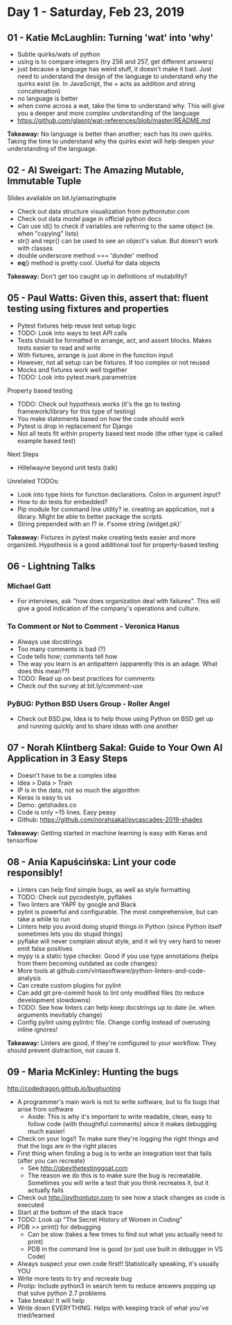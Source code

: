 # Day 1 - Saturday, Feb 23, 2019
## 01 - Katie McLaughlin: Turning 'wat' into 'why'

- Subtle quirks/wats of python
- using is to compare integers (try 256 and 257, get different answers)
- just because a language has weird stuff, it doesn't make it bad. Just need to understand the design of the language to understand why the quirks exist (ie. In JavaScript, the + acts as addition and string concatenation)
- no language is better
- when come across a wat, take the time to understand why. This will give you a deeper and more complex understanding of the language
- https://github.com/glasnt/wat-references/blob/master/README.md

**Takeaway:** No language is better than another; each has its own quirks. Taking the time to understand why the quirks exist will help deepen your understanding of the language. 

## 02 - Al Sweigart: The Amazing Mutable, Immutable Tuple

Slides available on bit.ly/amazingtuple

+ Check out data structure visualization from pythontutor.com
+ Check out data model page in official python docs
+ Can use id() to check if variables are referring to the same object (ie. when "copying" lists)
+ str() and repr() can be used to see an object's value. But doesn't work with classes
+ double underscore method === 'dunder' method
+ __eq__() method is pretty cool. Useful for data objects

**Takeaway:** Don't get too caught up in definitions of mutability?

## 05 - Paul Watts: Given this, assert that: fluent testing using fixtures and properties

+ Pytest fixtures help reuse test setup logic
+ TODO: Look into ways to test API calls
+ Tests should be formatted in arrange, act, and assert blocks. Makes tests easier to read and write
+ With fixtures, arrange is just done in the function input
+ However, not all setup can be fixtures. If too complex or not reused
+ Mocks and fixtures work well together
+ TODO: Look into pytest.mark.parametrize

Property based testing
+ TODO: Check out hypothesis.works (it's the go to testing framework/library for this type of testing)
+ You make statements based on how the code should work
+ Pytest is drop in replacement for Django
+ Not all tests fit within property based test mode (the other type is called example based test)

Next Steps
+ Hillelwayne beyond unit tests (talk)

Unrelated TODOs:
+ Look into type hints for function declarations. Colon in argument input?
+ How to do tests for embedded?
+ Pip module for command line utility? ie. creating an application, not a library. Might be able to better package the scripts
+ String prepended with an f? ie. f'some string {widget.pk}'

**Takeaway:** Fixtures in pytest make creating tests easier and more organized. Hypothesis is a good additional tool for property-based testing

## 06 - Lightning Talks

### Michael Gatt

+ For interviews, ask "how does organization deal with failures". This will give a good indication of the company's operations and culture.

### To Comment or Not to Comment - Veronica Hanus

+ Always use docstrings
+ Too many comments is bad (?)
+ Code tells how; comments tell how
+ The way you learn is an antipattern (apparently this is an adage. What does this mean??)
+ TODO: Read up on best practices for comments
+ Check out the survey at bit.ly/comment-use

### PyBUG: Python BSD Users Group - Roller Angel

+ Check out BSD.pw, Idea is to help those using Python on BSD get up and running quickly and to share ideas with one another

## 07 - Norah Klintberg Sakal: Guide to Your Own AI Application in 3 Easy Steps

+ Doesn't have to be a complex idea
+ Idea > Data > Train
+ IP is in the data, not so much the algorithm
+ Keras is easy to us
+ Demo: getshades.co
+ Code is only ~15 lines. Easy peasy
+ Github: https://github.com/norahsakal/pycascades-2019-shades

**Takeaway:** Getting started in machine learning is easy with Keras and tensorflow 

## 08 - Ania Kapuścińska: Lint your code responsibly!

- Linters can help find simple bugs, as well as style formatting
- TODO: Check out pycodestyle, pyflakes
- Two linters are YAPF by google and Black
- pylint is powerful and configurable. The most comprehensive, but can take a while to run
- Linters help you avoid doing stupid things in Python (since Python itself sometimes lets you do stupid things)
- pyflake will never complain about style, and it wil try very hard to never emit false positives
- mypy is a static type checker. Good if you use type annotations (helps from them becoming outdated as code changes)
- More tools at github.com/vintasoftware/python-linters-and-code-analysis
- Can create custom plugins for pylint
- Can add git pre-commit hook to lint only modified files (to reduce development slowdowns)
- TODO: See how linters can help keep docstrings up to date (ie. when arguments inevitably change)
- Config pylint using pylintrc file. Change config instead of overusing inline ignores!

**Takeaway:** Linters are good, if they're configured to your workflow. They should prevent distraction, not cause it. 

## 09 - Maria McKinley: Hunting the bugs

http://codedragon.github.io/bughunting

- A programmer's main work is not to write software, but to fix bugs that arise from software
	- Aside: This is why it's important to write readable, clean, easy to follow code (with thoughtful comments) since it makes debugging much easier!
- Check on your logs!! To make sure they're logging the right things and that the logs are in the right places
- First thing when finding a bug is to write an integration test that fails (after you can recreate)
	- See http://obeythetestinggoat.com
	- The reason we do this is to make sure the bug is recreatable. Sometimes you will write a test that you think recreates it, but it actually fails
- Check out http://pythontutor.com to see how a stack changes as code is executed
- Start at the bottom of the stack trace
- TODO: Look up "The Secret History of Women in Coding"
- PDB >> print() for debugging
	- Can be slow (takes a few times to find out what you actually need to print)
	- PDB in the command line is good (or just use built in debugger in VS Code)
- Always suspect your own code first!! Statistically speaking, it's usually YOU
- Write more tests to try and recreate bug
- Protip: Include python3 in search term to reduce answers popping up that solve python 2.7 problems
- Take breaks! It will help
- Write down EVERYTHING. Helps with keeping track of what you've tried/learned
